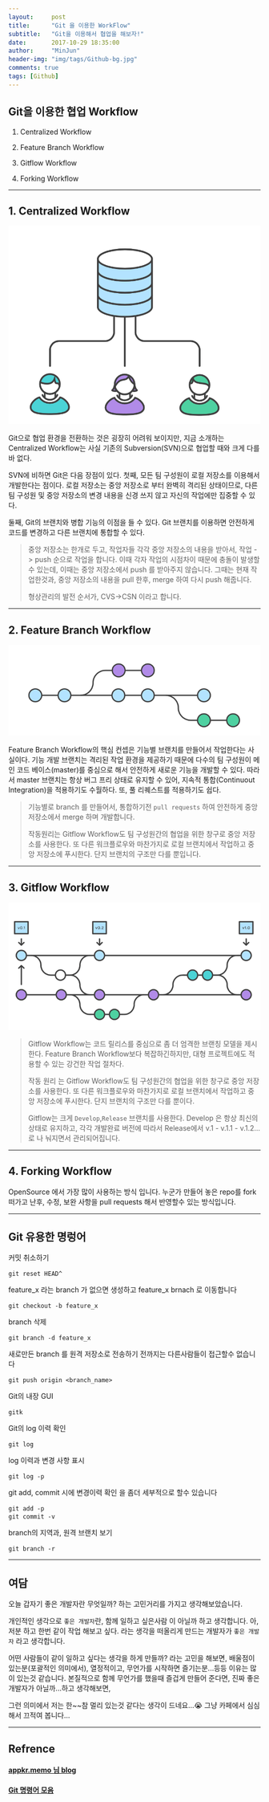 ```yaml
---
layout:     post
title:      "Git 을 이용한 WorkFlow"
subtitle:   "Git을 이용해서 협업을 해보자!"
date:       2017-10-29 18:35:00
author:     "MinJun"
header-img: "img/tags/Github-bg.jpg"
comments: true
tags: [Github]
---
```


## Git을 이용한 협업 Workflow 

1. Centralized Workflow

2. Feature Branch Workflow

3. Gitflow Workflow

4. Forking Workflow

---

## 1. Centralized Workflow


![screen](/img/posts/gitworkflow.jpg)

Git으로 협업 환경을 전환하는 것은 굉장히 어려워 보이지만, 지금 소개하는 Centralized Workflow는 사실 기존의 Subversion(SVN)으로 협업할 때와 크게 다를 바 없다. <br>

SVN에 비하면 Git은 다음 장점이 있다. 첫째, 모든 팀 구성원이 로컬 저장소를 이용해서 개발한다는 점이다. 로컬 저장소는 중앙 저장소로 부터 완벽히 격리된 상태이므로, 다른 팀 구성원 및 중앙 저장소의 변경 내용을 신경 쓰지 않고 자신의 작업에만 집중할 수 있다. <br>

둘째, Git의 브랜치와 병합 기능의 이점을 들 수 있다. Git 브랜치를 이용하면 안전하게 코드를 변경하고 다른 브랜치에 통합할 수 있다.

> 중앙 저장소는 한개로 두고, 작업자들 각각 중앙 저장소의 내용을 받아서, 작업 -> push 순으로 작업을 합니다. 이때 각자 작업의 시점차이 때문에 충돌이 발생할수 있는데, 이때는 중앙 저장소에서 push 를 받아주지 않습니다. 그때는 현재 작업한것과, 중앙 저장소의 내용을 pull 한후, merge 하여 다시 push 해줍니다.
> 
> 형상관리의 발전 순서가, CVS->CSN 이라고 합니다.

---

## 2. Feature Branch Workflow

![screen](/img/posts/gitworkflow-1.jpg)

Feature Branch Workflow의 핵심 컨셉은 기능별 브랜치를 만들어서 작업한다는 사실이다. 기능 개발 브랜치는 격리된 작업 환경을 제공하기 때문에 다수의 팀 구성원이 메인 코드 베이스(master)를 중심으로 해서 안전하게 새로운 기능을 개발할 수 있다. 따라서 master 브랜치는 항상 버그 프리 상태로 유지할 수 있어, 지속적 통합(Continuout Integration)을 적용하기도 수월하다. 또, 풀 리퀘스트를 적용하기도 쉽다. <br>

> 기능별로 branch 를 만들어서, 통합하기전 `pull requests` 하여 안전하게 중앙 저장소에서 merge 하며 개발합니다.
> 
> 작동원리는 Gitflow Workflow도 팀 구성원간의 협업을 위한 창구로 중앙 저장소를 사용한다. 또 다른 워크플로우와 마찬가지로 로컬 브랜치에서 작업하고 중앙 저장소에 푸시한다. 단지 브랜치의 구조만 다를 뿐입니다.
> 
> 


---

## 3. Gitflow Workflow

![screen](/img/posts/gitworkflow-2.jpg)

> Gitflow Workflow는 코드 릴리스를 중심으로 좀 더 엄격한 브랜칭 모델을 제시한다. Feature Branch Workflow보다 복잡하긴하지만, 대형 프로젝트에도 적용할 수 있는 강건한 작업 절차다.
> 
> 작동 원리 는 Gitflow Workflow도 팀 구성원간의 협업을 위한 창구로 중앙 저장소를 사용한다. 또 다른 워크플로우와 마찬가지로 로컬 브랜치에서 작업하고 중앙 저장소에 푸시한다. 단지 브랜치의 구조만 다를 뿐이다.
> 
> Gitflow는 크게 `Develop`,`Release` 브랜치를 사용한다. Develop 은 항상 최신의 상태로 유지하고, 각각 개발완료 버전에 따라서 Release에서 v.1 - v.1.1 - v.1.2... 로 나 눠지면서 관리되어집니다.


---


## 4. Forking Workflow

 OpenSource 에서 가장 많이 사용하는 방식 입니다. 누군가 만들어 놓은 repo를 fork 떠가고 난후, 수정, 보완 사항을 pull requests 해서 반영할수 있는 방식입니다. 
 
 
---

## Git 유용한 명렁어 

커밋 취소하기 <br>

```
git reset HEAD^
```

feature_x 라는 branch 가 없으면 생성하고 feature_x brnach 로 이동합니다 <br>

```
git checkout -b feature_x
```

branch 삭제<br>

```
git branch -d feature_x
```

새로만든 branch 를 원격 저장소로 전송하기 전까지는 다른사람들이 접근할수 없습니다 <br>

```
git push origin <branch_name>
```

Git의 내장 GUI <br>

```
gitk
```

Git의 log 이력 확인

```
git log
```

log 이력과 변경 사항 표시

```
git log -p
```

git add, commit 시에 변경이력 확인 을 좀더 세부적으로 할수 있습니다

```
git add -p
git commit -v
```

branch의 지역과, 원격 브랜치 보기

```
git branch -r
```

---

## 여담

오늘 갑자기 좋은 개발자란 무엇일까? 하는 고민거리를 가지고 생각해보았습니다.  <br>

개인적인 생각으로 `좋은 개발자`란, 함께 일하고 싶은사람 이 아닐까 하고 생각합니다. 아, 저분 하고 한번 같이 작업 해보고 싶다. 라는 생각을 떠올리게 만드는 개발자가 `좋은 개발자` 라고 생각합니다.
 
어떤 사람들이 같이 일하고 싶다는 생각을 하게 만들까? 라는 고민을 해보면, 배울점이 있는분(포괄적인 의미에서), 열정적이고, 무언가를 시작하면 즐기는분...등등 이유는 많이 있는것 같습니다. 본질적으로 함께 무언가를 했을때 즐겁게 만들어 준다면, 진짜 좋은 개발자가 아닐까...하고 생각해보면,  

그런 의미에서 저는 한~~참 멀리 있는것 같다는 생각이 드네요...😭 그냥 카페에서 심심해서 끄적여 봅니다...

---

## Refrence 

#### [appkr.memo 님 blog](http://blog.appkr.kr/learn-n-think/comparing-workflows/) <br>

#### [Git 명령어 모음](https://medium.com/@joongwon/git-git-명령어-정리-c25b421ecdbd) <br> 

